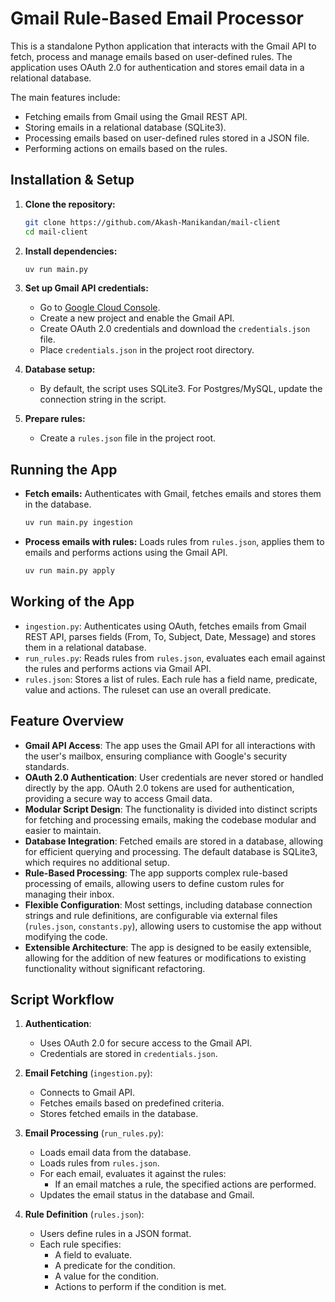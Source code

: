# Gmail Rule-Based Email Processor

This is a standalone Python application that interacts with the Gmail API to fetch, process and manage emails based on user-defined rules. The application uses OAuth 2.0 for authentication and stores email data in a relational database.

The main features include:

- Fetching emails from Gmail using the Gmail REST API.
- Storing emails in a relational database (SQLite3).
- Processing emails based on user-defined rules stored in a JSON file.
- Performing actions on emails based on the rules.

## Installation & Setup

1. **Clone the repository:**

   ```bash
   git clone https://github.com/Akash-Manikandan/mail-client
   cd mail-client
   ```

2. **Install dependencies:**

   ```bash
   uv run main.py
   ```

3. **Set up Gmail API credentials:**

   - Go to [Google Cloud Console](https://console.cloud.google.com/).
   - Create a new project and enable the Gmail API.
   - Create OAuth 2.0 credentials and download the `credentials.json` file.
   - Place `credentials.json` in the project root directory.

4. **Database setup:**

   - By default, the script uses SQLite3. For Postgres/MySQL, update the connection string in the script.

5. **Prepare rules:**

   - Create a `rules.json` file in the project root.

## Running the App

- **Fetch emails:** Authenticates with Gmail, fetches emails and stores them in the database.

  ```bash
  uv run main.py ingestion
  ```

- **Process emails with rules:** Loads rules from `rules.json`, applies them to emails and performs actions using the Gmail API.

  ```bash
  uv run main.py apply
  ```

## Working of the App

- `ingestion.py`: Authenticates using OAuth, fetches emails from Gmail REST API, parses fields (From, To, Subject, Date, Message) and stores them in a relational database.
- `run_rules.py`: Reads rules from `rules.json`, evaluates each email against the rules and performs actions via Gmail API.
- `rules.json`: Stores a list of rules. Each rule has a field name, predicate, value and actions. The ruleset can use an overall predicate.

## Feature Overview

- **Gmail API Access**: The app uses the Gmail API for all interactions with the user's mailbox, ensuring compliance with Google's security standards.
- **OAuth 2.0 Authentication**: User credentials are never stored or handled directly by the app. OAuth 2.0 tokens are used for authentication, providing a secure way to access Gmail data.
- **Modular Script Design**: The functionality is divided into distinct scripts for fetching and processing emails, making the codebase modular and easier to maintain.
- **Database Integration**: Fetched emails are stored in a database, allowing for efficient querying and processing. The default database is SQLite3, which requires no additional setup.
- **Rule-Based Processing**: The app supports complex rule-based processing of emails, allowing users to define custom rules for managing their inbox.
- **Flexible Configuration**: Most settings, including database connection strings and rule definitions, are configurable via external files (`rules.json`, `constants.py`), allowing users to customise the app without modifying the code.
- **Extensible Architecture**: The app is designed to be easily extensible, allowing for the addition of new features or modifications to existing functionality without significant refactoring.

## Script Workflow

1. **Authentication**:

   - Uses OAuth 2.0 for secure access to the Gmail API.
   - Credentials are stored in `credentials.json`.

2. **Email Fetching** (`ingestion.py`):

   - Connects to Gmail API.
   - Fetches emails based on predefined criteria.
   - Stores fetched emails in the database.

3. **Email Processing** (`run_rules.py`):

   - Loads email data from the database.
   - Loads rules from `rules.json`.
   - For each email, evaluates it against the rules:
     - If an email matches a rule, the specified actions are performed.
   - Updates the email status in the database and Gmail.

4. **Rule Definition** (`rules.json`):
   - Users define rules in a JSON format.
   - Each rule specifies:
     - A field to evaluate.
     - A predicate for the condition.
     - A value for the condition.
     - Actions to perform if the condition is met.
